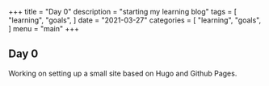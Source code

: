 +++
title = "Day 0"
description = "starting my learning blog"
tags = [
    "learning",
    "goals",
]
date = "2021-03-27"
categories = [
    "learning",
    "goals",
]
menu = "main"
+++

## Day 0

Working on setting up a small site based on Hugo and Github Pages.